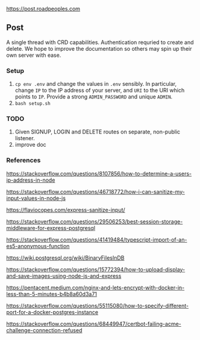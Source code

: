 https://post.roadpeoples.com
## Post
A single thread with CRD capabilities. Authentication requried to create and delete.
We hope to improve the documentation so others may spin up their own server with ease.

### Setup
1. `cp env .env` and change the values in `.env` sensibly. In particular,
   change `IP` to the IP address of your server, and `URI` to the URI which
points to `IP`. Provide a strong `ADMIN_PASSWORD` and unique `ADMIN`.
2. `bash setup.sh`


### TODO
1. Given SIGNUP, LOGIN and DELETE routes on separate, non-public listener.
4. improve doc

### References

https://stackoverflow.com/questions/8107856/how-to-determine-a-users-ip-address-in-node

https://stackoverflow.com/questions/46718772/how-i-can-sanitize-my-input-values-in-node-js

https://flaviocopes.com/express-sanitize-input/

https://stackoverflow.com/questions/29506253/best-session-storage-middleware-for-express-postgresql

https://stackoverflow.com/questions/41419484/typescript-import-of-an-es5-anonymous-function

https://wiki.postgresql.org/wiki/BinaryFilesInDB

https://stackoverflow.com/questions/15772394/how-to-upload-display-and-save-images-using-node-js-and-express

https://pentacent.medium.com/nginx-and-lets-encrypt-with-docker-in-less-than-5-minutes-b4b8a60d3a71

https://stackoverflow.com/questions/55115080/how-to-specify-different-port-for-a-docker-postgres-instance

https://stackoverflow.com/questions/68449947/certbot-failing-acme-challenge-connection-refused
